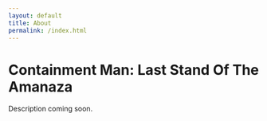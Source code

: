 ```yaml
---
layout: default
title: About
permalink: /index.html
---
```

# Containment Man: Last Stand Of The Amanaza

Description coming soon.
